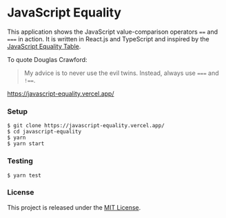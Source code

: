 # JavaScript Equality

This application shows the JavaScript value-comparison operators `==` and `===`
in action. It is written in React.js and TypeScript and inspired by the [JavaScript Equality
Table](https://dorey.github.io/JavaScript-Equality-Table/).

To quote Douglas Crawford:

> My advice is to never use the evil twins. Instead, always use `===` and `!==`.

https://javascript-equality.vercel.app/

### Setup

```
$ git clone https://javascript-equality.vercel.app/
$ cd javascript-equality
$ yarn
$ yarn start
```

### Testing

```
$ yarn test
```

### License

This project is released under the [MIT License](http://www.opensource.org/licenses/MIT).
